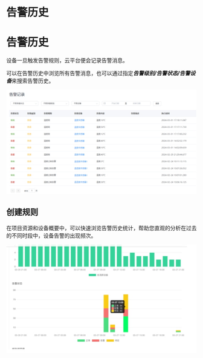 # 告警历史

# 告警历史

设备一旦触发告警规则，云平台便会记录告警消息。

可以在告警历史中浏览所有告警消息，也可以通过指定***告警级别/告警状态/告警设备***来搜索告警历史。

![img](告警历史/docs07告警通知assetswps6.jpg)

## 创建规则

在项目资源和设备概要中，可以快速浏览告警历史统计，帮助您直观的分析在过去的不同时段中，设备告警的出现频次。

![img](告警历史/docs07告警通知assetswps7.jpg)